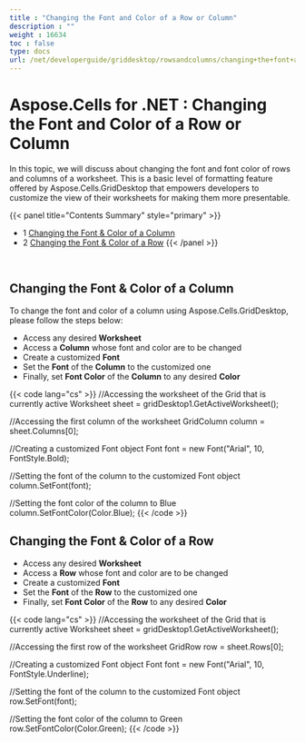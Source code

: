 ```yaml
---
title : "Changing the Font and Color of a Row or Column" 
description : "" 
weight : 16634 
toc : false
type: docs
url: /net/developerguide/griddesktop/rowsandcolumns/changing+the+font+and+color+of+a+row+or+column/
---
```


# Aspose.Cells for .NET : Changing the Font and Color of a Row or Column


In this topic, we will discuss about changing the font and font color of rows and columns of a worksheet. This is a basic level of formatting feature offered by Aspose.Cells.GridDesktop that empowers developers to customize the view of their worksheets for making them more presentable.

{{< panel title="Contents Summary" style="primary" >}}
*   1 [Changing the Font & Color of a Column](#changing-the-font-&-color-of-a-column)
*   2 [Changing the Font & Color of a Row](#changing-the-font-&-color-of-a-row)
{{< /panel >}}
 

 

## Changing the Font & Color of a Column

To change the font and color of a column using Aspose.Cells.GridDesktop, please follow the steps below:

*   Access any desired **Worksheet**
*   Access a **Column** whose font and color are to be changed
*   Create a customized **Font**
*   Set the **Font** of the **Column** to the customized one
*   Finally, set **Font Color** of the **Column** to any desired **Color**

{{< code lang="cs" >}}
//Accessing the worksheet of the Grid that is currently active
Worksheet sheet = gridDesktop1.GetActiveWorksheet();

//Accessing the first column of the worksheet
GridColumn column = sheet.Columns[0];

//Creating a customized Font object
Font font = new Font("Arial", 10, FontStyle.Bold);

//Setting the font of the column to the customized Font object
column.SetFont(font);

//Setting the font color of the column to Blue
column.SetFontColor(Color.Blue);
{{< /code >}}

## Changing the Font & Color of a Row

*   Access any desired **Worksheet**
*   Access a **Row** whose font and color are to be changed
*   Create a customized **Font**
*   Set the **Font** of the **Row** to the customized one
*   Finally, set **Font Color** of the **Row** to any desired **Color**

{{< code lang="cs" >}}
//Accessing the worksheet of the Grid that is currently active
Worksheet sheet = gridDesktop1.GetActiveWorksheet();

//Accessing the first row of the worksheet
GridRow row = sheet.Rows[0];

//Creating a customized Font object
Font font = new Font("Arial", 10, FontStyle.Underline);

//Setting the font of the column to the customized Font object
row.SetFont(font);

//Setting the font color of the column to Green
row.SetFontColor(Color.Green);
{{< /code >}}

